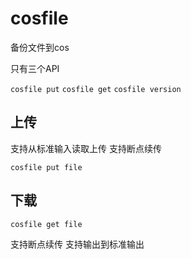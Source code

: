 # cosfile

备份文件到cos


只有三个API

`cosfile put`
`cosfile get`
`cosfile version`


## 上传


支持从标准输入读取上传
支持断点续传

`cosfile put file`



## 下载



`cosfile get file`

支持断点续传
支持输出到标准输出

